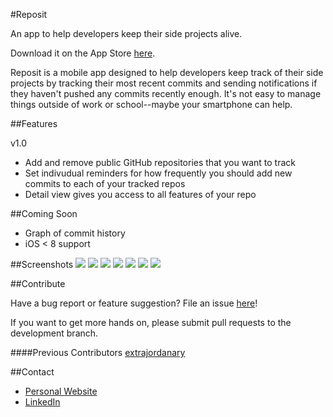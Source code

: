 #Reposit

An app to help developers keep their side projects alive. 

Download it on the App Store [here](https://itunes.apple.com/us/app/reposit-github-reminders/id955870688).

Reposit is a mobile app designed to help developers keep track of their side projects by tracking their most recent commits and sending notifications if they haven't pushed any commits recently enough. It's not easy to manage things outside of work or school--maybe your smartphone can help.

##Features

v1.0
- Add and remove public GitHub repositories that you want to track
- Set indivudual reminders for how frequently you should add new commits to each
of your tracked repos
- Detail view gives you access to all features of your repo

##Coming Soon

- Graph of commit history
- iOS < 8 support


##Screenshots
![](Screenshots/reposit_screenshot_01.png)
  ![](Screenshots/reposit_screenshot_02.png)
  ![](Screenshots/reposit_screenshot_03.png)
  ![](Screenshots/reposit_screenshot_04.png)
  ![](Screenshots/reposit_screenshot_05.png)
  ![](Screenshots/reposit_screenshot_06.png)
  ![](Screenshots/reposit_screenshot_07.png)


##Contribute

Have a bug report or feature suggestion? File an issue [here](https://github.com/morganchen12/Reposit/issues)!

If you want to get more hands on, please submit pull requests to the development branch.

####Previous Contributors
[extrajordanary](https://github.com/extrajordanary)

##Contact

- [Personal Website](http://morganchen12.github.io/)
- [LinkedIn](http://www.linkedin.com/pub/morgan-chen/8b/553/ab8/en)
